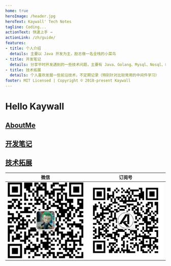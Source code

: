 ```yaml
---
home: true
heroImage: /header.jpg
heroText: Kaywall' Tech Notes
tagline: Coding...
actionText: 快速上手 →
actionLink: /zh/guide/
features:
- title: 个人介绍
  details: 主要以 Java 开发为主，励志做一名全栈的小菜鸟
- title: 开发笔记
  details: 分享平时开发遇到的一些技术问题，主要有 Java、Golang、Mysql、Nosql、React 等
- title: 技术拓展
  details: 个人喜欢发掘一些前沿技术，不定期记录（特别针对比较常用的中间件学习）
footer: MIT Licensed | Copyright © 2018-present Kaywall
---
```


# Hello Kaywall

## [AboutMe](https://www.aikaiqiang.cn/about)

## [开发笔记](https://www.aikaiqiang.cn/about)

## [技术拓展](https://www.aikaiqiang.cn/about)

|微信|订阅号|
|:--:|:--:|
|![Wechat](./.vuepress/assets/wechat.jpg)|![订阅号](./.vuepress/assets/wechat_dyh.jpg)|
